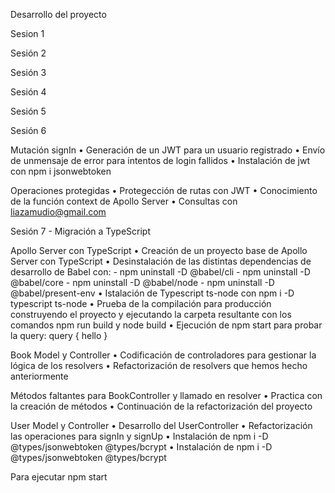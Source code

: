 Desarrollo del proyecto

Sesion 1

Sesión 2

Sesión 3

Sesión 4

Sesión 5

Sesión 6

Mutación signIn
•	Generación de un JWT para un usuario registrado
•	Envío de unmensaje de error para intentos de login fallidos
•	Instalación de jwt con npm i jsonwebtoken

Operaciones protegidas
•	Protegección de rutas con JWT
•	Conocimiento de la función context de Apollo Server
•	Consultas con liazamudio@gmail.com

Sesión 7 - Migración a TypeScript 

Apollo Server con TypeScript
•	Creación de un proyecto base de Apollo Server con TypeScript
•	Desinstalación de las distintas dependencias de desarrollo de Babel con:
        - npm uninstall -D @babel/cli
        - npm uninstall -D @babel/core
        - npm uninstall -D @babel/node
        - npm uninstall -D @babel/present-env
•	Istalación de Typescript ts-node con npm i -D typescript ts-node
•	Prueba de la compilación para producción construyendo el proyecto y ejecutando la carpeta resultante con los comandos npm run build y node build
•	Ejecución de npm start para probar la query: query { hello }

Book Model y Controller
•	Codificación de controladores para gestionar la lógica de los resolvers
•	Refactorización de resolvers que hemos hecho anteriormente

Métodos faltantes para BookController y llamado en resolver
•	Practica con la creación de métodos
•	Continuación de la refactorización del proyecto

User Model y Controller
•	Desarrollo del UserController
•	Refactorización las operaciones para signIn y signUp
•	Instalación de npm i -D @types/jsonwebtoken @types/bcrypt
•	Instalación de npm i -D @types/jsonwebtoken @types/bcrypt

Para ejecutar npm start